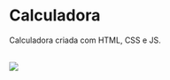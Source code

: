 # Calculadora
Calculadora criada com HTML, CSS e JS. 
 <div style = "display: inline_block"> </br>
<img align= "center" src="https://user-images.githubusercontent.com/129366371/228971112-ab639b9e-5f49-4a8e-9ece-06c683004492.png"
" />
